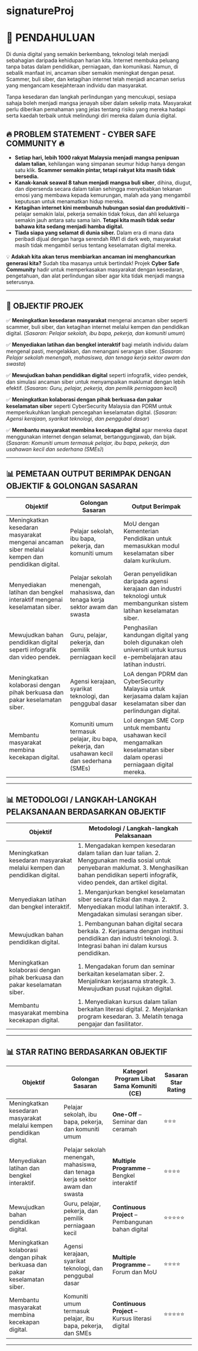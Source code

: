 # signatureProj
# 📢 PENDAHULUAN

Di dunia digital yang semakin berkembang, teknologi telah menjadi sebahagian daripada kehidupan harian kita. Internet membuka peluang tanpa batas dalam pendidikan, perniagaan, dan komunikasi. Namun, di sebalik manfaat ini, ancaman siber semakin meningkat dengan pesat. Scammer, buli siber, dan ketagihan internet telah menjadi ancaman serius yang mengancam kesejahteraan individu dan masyarakat.

Tanpa kesedaran dan langkah perlindungan yang mencukupi, sesiapa sahaja boleh menjadi mangsa jenayah siber dalam sekelip mata. Masyarakat perlu diberikan pemahaman yang jelas tentang risiko yang mereka hadapi serta kaedah terbaik untuk melindungi diri mereka dalam dunia digital.

## 🔥 PROBLEM STATEMENT - CYBER SAFE COMMUNITY 🔥

- **Setiap hari, lebih 1000 rakyat Malaysia menjadi mangsa penipuan dalam talian**, kehilangan wang simpanan seumur hidup hanya dengan satu klik. **Scammer semakin pintar, tetapi rakyat kita masih tidak bersedia.**
- **Kanak-kanak seawal 8 tahun menjadi mangsa buli siber**, dihina, diugut, dan dipersenda secara dalam talian sehingga menyebabkan tekanan emosi yang membawa kepada kemurungan, malah ada yang mengambil keputusan untuk menamatkan hidup mereka.
- **Ketagihan internet kini membunuh hubungan sosial dan produktiviti** – pelajar semakin lalai, pekerja semakin tidak fokus, dan ahli keluarga semakin jauh antara satu sama lain. **Tetapi kita masih tidak sedar bahawa kita sedang menjadi hamba digital.**
- **Tiada siapa yang selamat di dunia siber.** Dalam era di mana data peribadi dijual dengan harga serendah RM1 di dark web, masyarakat masih tidak mengambil serius tentang keselamatan digital mereka.

💡 **Adakah kita akan terus membiarkan ancaman ini menghancurkan generasi kita?** Sudah tiba masanya untuk bertindak! Projek **Cyber Safe Community** hadir untuk memperkasakan masyarakat dengan kesedaran, pengetahuan, dan alat perlindungan siber agar kita tidak menjadi mangsa seterusnya.

---

## 🎯 OBJEKTIF PROJEK

✅ **Meningkatkan kesedaran masyarakat** mengenai ancaman siber seperti scammer, buli siber, dan ketagihan internet melalui kempen dan pendidikan digital. (*Sasaran: Pelajar sekolah, ibu bapa, pekerja, dan komuniti umum*)

✅ **Menyediakan latihan dan bengkel interaktif** bagi melatih individu dalam mengenal pasti, mengelakkan, dan menangani serangan siber. (*Sasaran: Pelajar sekolah menengah, mahasiswa, dan tenaga kerja sektor awam dan swasta*)

✅ **Mewujudkan bahan pendidikan digital** seperti infografik, video pendek, dan simulasi ancaman siber untuk menyampaikan maklumat dengan lebih efektif. (*Sasaran: Guru, pelajar, pekerja, dan pemilik perniagaan kecil*)

✅ **Meningkatkan kolaborasi dengan pihak berkuasa dan pakar keselamatan siber** seperti CyberSecurity Malaysia dan PDRM untuk memperkukuhkan langkah pencegahan keselamatan digital. (*Sasaran: Agensi kerajaan, syarikat teknologi, dan penggubal dasar*)

✅ **Membantu masyarakat membina kecekapan digital** agar mereka dapat menggunakan internet dengan selamat, bertanggungjawab, dan bijak. (*Sasaran: Komuniti umum termasuk pelajar, ibu bapa, pekerja, dan usahawan kecil dan sederhana (SMEs)*)

---

## 📊 PEMETAAN OUTPUT BERIMPAK DENGAN OBJEKTIF & GOLONGAN SASARAN

| **Objektif** | **Golongan Sasaran** | **Output Berimpak** |
|-------------|------------------|------------------|
| Meningkatkan kesedaran masyarakat mengenai ancaman siber melalui kempen dan pendidikan digital. | Pelajar sekolah, ibu bapa, pekerja, dan komuniti umum | MoU dengan Kementerian Pendidikan untuk memasukkan modul keselamatan siber dalam kurikulum. |
| Menyediakan latihan dan bengkel interaktif mengenai keselamatan siber. | Pelajar sekolah menengah, mahasiswa, dan tenaga kerja sektor awam dan swasta | Geran penyelidikan daripada agensi kerajaan dan industri teknologi untuk membangunkan sistem latihan keselamatan siber. |
| Mewujudkan bahan pendidikan digital seperti infografik dan video pendek. | Guru, pelajar, pekerja, dan pemilik perniagaan kecil | Penghasilan kandungan digital yang boleh digunakan oleh universiti untuk kursus e-pembelajaran atau latihan industri. |
| Meningkatkan kolaborasi dengan pihak berkuasa dan pakar keselamatan siber. | Agensi kerajaan, syarikat teknologi, dan penggubal dasar | LoA dengan PDRM dan CyberSecurity Malaysia untuk kerjasama dalam kajian keselamatan siber dan perlindungan digital. |
| Membantu masyarakat membina kecekapan digital. | Komuniti umum termasuk pelajar, ibu bapa, pekerja, dan usahawan kecil dan sederhana (SMEs) | LoI dengan SME Corp untuk membantu usahawan kecil mengamalkan keselamatan siber dalam operasi perniagaan digital mereka. |

---

## 📊 METODOLOGI / LANGKAH-LANGKAH PELAKSANAAN BERDASARKAN OBJEKTIF

| **Objektif** | **Metodologi / Langkah-langkah Pelaksanaan** |
|-------------|----------------------------------------------|
| Meningkatkan kesedaran masyarakat melalui kempen dan pendidikan digital. | 1. Mengadakan kempen kesedaran dalam talian dan luar talian. 2. Menggunakan media sosial untuk penyebaran maklumat. 3. Menghasilkan bahan pendidikan seperti infografik, video pendek, dan artikel digital. |
| Menyediakan latihan dan bengkel interaktif. | 1. Menganjurkan bengkel keselamatan siber secara fizikal dan maya. 2. Menyediakan modul latihan interaktif. 3. Mengadakan simulasi serangan siber. |
| Mewujudkan bahan pendidikan digital. | 1. Pembangunan bahan digital secara berkala. 2. Kerjasama dengan institusi pendidikan dan industri teknologi. 3. Integrasi bahan ini dalam kursus pendidikan. |
| Meningkatkan kolaborasi dengan pihak berkuasa dan pakar keselamatan siber. | 1. Mengadakan forum dan seminar berkaitan keselamatan siber. 2. Menjalinkan kerjasama strategik. 3. Mewujudkan pusat rujukan digital. |
| Membantu masyarakat membina kecekapan digital. | 1. Menyediakan kursus dalam talian berkaitan literasi digital. 2. Menjalankan program kesedaran. 3. Melatih tenaga pengajar dan fasilitator. |

---

## 📊 STAR RATING BERDASARKAN OBJEKTIF

| **Objektif** | **Golongan Sasaran** | **Kategori Program Libat Sama Komuniti (CE)** | **Sasaran Star Rating** |
|-------------|------------------|------------------|------------------|
| Meningkatkan kesedaran masyarakat melalui kempen pendidikan digital. | Pelajar sekolah, ibu bapa, pekerja, dan komuniti umum | **One-Off** – Seminar dan ceramah | ⭐⭐⭐ |
| Menyediakan latihan dan bengkel interaktif. | Pelajar sekolah menengah, mahasiswa, dan tenaga kerja sektor awam dan swasta | **Multiple Programme** – Bengkel interaktif | ⭐⭐⭐⭐ |
| Mewujudkan bahan pendidikan digital. | Guru, pelajar, pekerja, dan pemilik perniagaan kecil | **Continuous Project** – Pembangunan bahan digital | ⭐⭐⭐⭐⭐ |
| Meningkatkan kolaborasi dengan pihak berkuasa dan pakar keselamatan siber. | Agensi kerajaan, syarikat teknologi, dan penggubal dasar | **Multiple Programme** – Forum dan MoU | ⭐⭐⭐⭐ |
| Membantu masyarakat membina kecekapan digital. | Komuniti umum termasuk pelajar, ibu bapa, pekerja, dan SMEs | **Continuous Project** – Kursus literasi digital | ⭐⭐⭐⭐⭐ |

---

